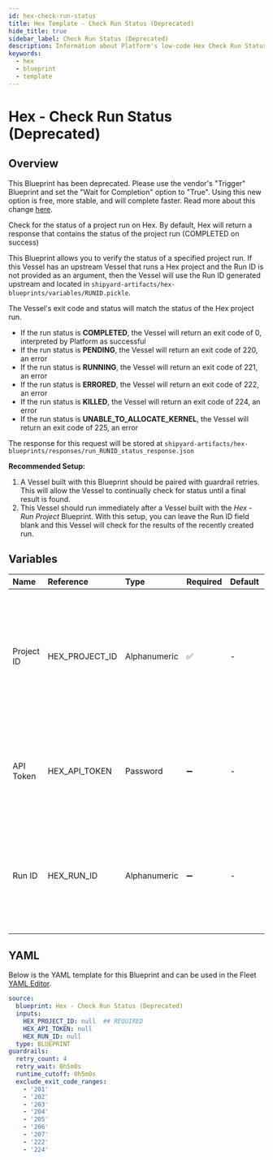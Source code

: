 ```yaml
---
id: hex-check-run-status
title: Hex Template - Check Run Status (Deprecated)
hide_title: true
sidebar_label: Check Run Status (Deprecated)
description: Information about Platform's low-code Hex Check Run Status (Deprecated) blueprint. Checks the status of either the latest run or a provided run of a project
keywords:
  - hex
  - blueprint
  - template
---
```


# Hex - Check Run Status (Deprecated)

## Overview

This Blueprint has been deprecated. Please use the vendor's "Trigger" Blueprint and set the "Wait for Completion" option to "True". Using this new option is free, more stable, and will complete faster. Read more about this change [here](https://www.shipyardapp.com/blog/orchestrate-data-tools-free).

Check for the status of a project run on Hex. By default, Hex will return a response that contains the status of the project run (COMPLETED on success)

This Blueprint allows you to verify the status of a specified project run. If this Vessel has an upstream Vessel that runs a Hex project and the Run ID is not provided as an argument, then the Vessel will use the Run ID generated upstream and located in `shipyard-artifacts/hex-blueprints/variables/RUNID.pickle`.


The Vessel's exit code and status will match the status of the Hex project run. 

- If the run status is **COMPLETED**, the Vessel will return an exit code of 0, interpreted by Platform as successful
- If the run status is **PENDING**, the Vessel will return an exit code of 220, an error
- If the run status is **RUNNING**, the Vessel will return an exit code of 221, an error
- If the run status is **ERRORED**, the Vessel will return an exit code of 222, an error
- If the run status is **KILLED**, the Vessel will return an exit code of 224, an error
- If the run status is **UNABLE_TO_ALLOCATE_KERNEL**, the Vessel will return an exit code of 225, an error

The response for this request will be stored at `shipyard-artifacts/hex-blueprints/responses/run_RUNID_status_response.json`

**Recommended Setup:**

1. A Vessel built with this Blueprint should be paired with guardrail retries. This will allow the Vessel to continually check for status until a final result is found.
2. This Vessel should run immediately after a Vessel built with the _Hex - Run Project_ Blueprint. With this setup, you can leave the Run ID field blank and this Vessel will check for the results of the recently created run.

## Variables

| Name | Reference | Type | Required | Default | Options | Description             |
|:-----|:----------|:-----|:---------|:--------|:--------|:------------------------|
| Project ID | HEX_PROJECT_ID | Alphanumeric | :white_check_mark: | - | - | The Project Id can be acquired from the project URL itself or from within the project's variables section. See authorization page for more. |
| API Token | HEX_API_TOKEN | Password | :heavy_minus_sign: | - | - | The API token is generated by Hex for a set amount of time. See authorization page for more |
| Run ID | HEX_RUN_ID | Alphanumeric | :heavy_minus_sign: | - | - | The run id is associated to a refresh of a project and is automatically created when the project refresh is triggered |




## YAML

Below is the YAML template for this Blueprint and can be used in the
Fleet [YAML Editor](../../reference/fleets/yaml-editor.md).

```yaml
source:
  blueprint: Hex - Check Run Status (Deprecated)
  inputs:
    HEX_PROJECT_ID: null  ## REQUIRED
    HEX_API_TOKEN: null
    HEX_RUN_ID: null
  type: BLUEPRINT
guardrails:
  retry_count: 4
  retry_wait: 0h5m0s
  runtime_cutoff: 0h5m0s
  exclude_exit_code_ranges:
    - '201'
    - '202'
    - '203'
    - '204'
    - '205'
    - '206'
    - '207'
    - '222'
    - '224'
 ```


